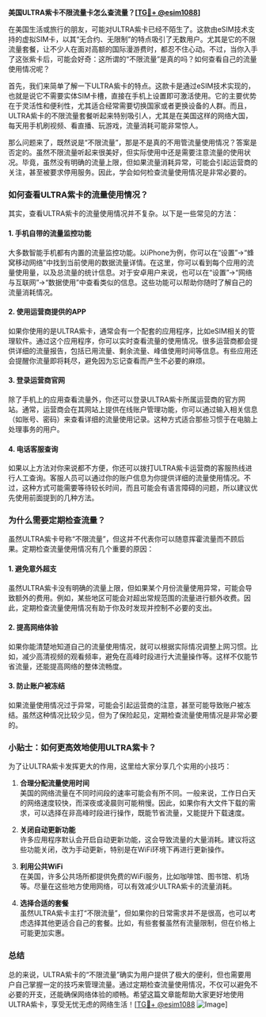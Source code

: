 **美国ULTRA紫卡不限流量卡怎么查流量？[[TG💪+ @esim1088](https://t.me/s/esim1088)]**

在美国生活或旅行的朋友，可能对ULTRA紫卡已经不陌生了。这款由eSIM技术支持的虚拟SIM卡，以其“无合约、无限制”的特点吸引了无数用户。尤其是它的不限流量套餐，让不少人在面对高额的国际漫游费时，都忍不住心动。不过，当你入手了这张紫卡后，可能会好奇：这所谓的“不限流量”是真的吗？如何查看自己的流量使用情况呢？

首先，我们来简单了解一下ULTRA紫卡的特点。这款卡是通过eSIM技术实现的，也就是说它不需要实体SIM卡槽，直接在手机上设置即可激活使用。它的主要优势在于灵活性和便利性，尤其适合经常需要切换国家或者更换设备的人群。而且，ULTRA紫卡的不限流量套餐听起来特别吸引人，尤其是在美国这样的网络大国，每天用手机刷视频、看直播、玩游戏，流量消耗可能非常惊人。

那么问题来了，既然说是“不限流量”，那是不是真的不用管流量使用情况？答案是否定的。虽然不限流量听起来很美好，但实际使用中还是需要注意流量的使用状况。毕竟，虽然没有明确的流量上限，但如果流量消耗异常，可能会引起运营商的关注，甚至被要求停用服务。因此，学会如何检查流量使用情况是非常必要的。

### **如何查看ULTRA紫卡的流量使用情况？**

其实，查看ULTRA紫卡的流量使用情况并不复杂。以下是一些常见的方法：

#### **1. 手机自带的流量监控功能**
大多数智能手机都有内置的流量监控功能。以iPhone为例，你可以在“设置”→“蜂窝移动网络”中找到当前使用的数据流量详情。在这里，你可以看到每个应用的流量使用量，以及总流量的统计信息。对于安卓用户来说，也可以在“设置”→“网络与互联网”→“数据使用”中查看类似的信息。这些功能可以帮助你随时了解自己的流量消耗情况。

#### **2. 使用运营商提供的APP**
如果你使用的是ULTRA紫卡，通常会有一个配套的应用程序，比如eSIM相关的管理软件。通过这个应用程序，你可以实时查看流量的使用情况。很多运营商都会提供详细的流量报告，包括已用流量、剩余流量、峰值使用时间等信息。有些应用还会提醒你流量即将耗尽，避免因为忘记查看而产生不必要的麻烦。

#### **3. 登录运营商官网**
除了手机上的应用查看流量外，你还可以登录ULTRA紫卡所属运营商的官方网站。通常，运营商会在其网站上提供在线账户管理功能，你可以通过输入相关信息（如账号、密码）来查看详细的流量使用记录。这种方式适合那些习惯于在电脑上处理事务的用户。

#### **4. 电话客服查询**
如果以上方法对你来说都不方便，你还可以拨打ULTRA紫卡运营商的客服热线进行人工查询。客服人员可以通过你的账户信息为你提供详细的流量使用情况。不过，这种方式可能需要等待较长时间，而且可能会有语言障碍的问题，所以建议优先使用前面提到的几种方法。

### **为什么需要定期检查流量？**

虽然ULTRA紫卡号称“不限流量”，但这并不代表你可以随意挥霍流量而不顾后果。定期检查流量使用情况有几个重要的原因：

#### **1. 避免意外超支**
虽然ULTRA紫卡没有明确的流量上限，但如果某个月份流量使用异常，可能会导致额外的费用。例如，某些地区可能会对超出常规范围的流量进行额外收费。因此，定期检查流量使用情况有助于你及时发现并控制不必要的支出。

#### **2. 提高网络体验**
如果你能清楚地知道自己的流量使用情况，就可以根据实际情况调整上网习惯。比如，减少高清视频的观看频率，避免在高峰时段进行大流量操作等。这样不仅能节省流量，还能提高网络的整体流畅度。

#### **3. 防止账户被冻结**
如果流量使用情况过于异常，可能会引起运营商的注意，甚至可能导致账户被冻结。虽然这种情况比较少见，但为了保险起见，定期检查流量使用情况是非常必要的。

### **小贴士：如何更高效地使用ULTRA紫卡？**

为了让ULTRA紫卡发挥更大的作用，这里给大家分享几个实用的小技巧：

1. **合理分配流量使用时间**  
   美国的网络流量在不同时间段的速率可能会有所不同。一般来说，工作日白天的网络速度较快，而深夜或凌晨则可能稍慢。因此，如果你有大文件下载的需求，可以选择在非高峰时段进行操作，既能节省流量，又能提升下载速度。

2. **关闭自动更新功能**  
   许多应用程序默认会开启自动更新功能，这会导致流量的大量消耗。建议将这些功能关闭，改为手动更新，特别是在WiFi环境下再进行更新操作。

3. **利用公共WiFi**  
   在美国，许多公共场所都提供免费的WiFi服务，比如咖啡馆、图书馆、机场等。尽量在这些地方使用网络，可以有效减少ULTRA紫卡的流量消耗。

4. **选择合适的套餐**  
   虽然ULTRA紫卡主打“不限流量”，但如果你的日常需求并不是很高，也可以考虑选择其他更适合自己的套餐。比如，有些套餐虽然有流量限制，但在价格上可能更加实惠。

### **总结**

总的来说，ULTRA紫卡的“不限流量”确实为用户提供了极大的便利，但也需要用户自己掌握一定的技巧来管理流量。通过定期检查流量使用情况，不仅可以避免不必要的开支，还能确保网络体验的顺畅。希望这篇文章能帮助大家更好地使用ULTRA紫卡，享受无忧无虑的网络生活！[[TG💪+ @esim1088](https://t.me/s/esim1088) ![Image](https://i.postimg.cc/4NQfJmqS/Snipaste-2025-05-13-00-14-12.png)]